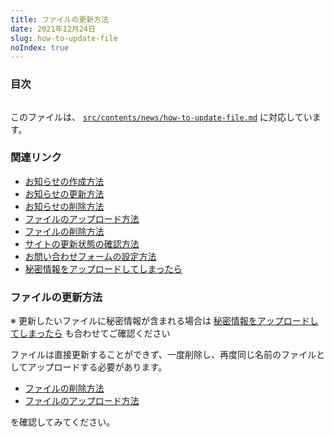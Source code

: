 ```yaml
---
title: ファイルの更新方法
date: 2021年12月24日
slug: how-to-update-file
noIndex: true
---
```


### 目次

```toc

```

このファイルは、 [`src/contents/news/how-to-update-file.md`](https://github.com/sshihci/sshihci.github.io/blob/develop/src/contents/news/how-to-update-file.md) に対応しています。

### 関連リンク

- [お知らせの作成方法](../how-to-create-news)
- [お知らせの更新方法](../how-to-update-news)
- [お知らせの削除方法](../how-to-delete-news)
- [ファイルのアップロード方法](../how-to-upload-file)
- [ファイルの削除方法](../how-to-delete-file)
- [サイトの更新状態の確認方法](../how-to-check-deploy)
- [お問い合わせフォームの設定方法](../how-to-connect-contact-form)
- [秘密情報をアップロードしてしまったら](../how-to-remove-from-git-history)

### ファイルの更新方法

※ 更新したいファイルに秘密情報が含まれる場合は [秘密情報をアップロードしてしまったら](../how-to-remove-from-git-history) も合わせてご確認ください

ファイルは直接更新することができず、一度削除し、再度同じ名前のファイルとしてアップロードする必要があります。

- [ファイルの削除方法](../how-to-delete-file)
- [ファイルのアップロード方法](../how-to-upload-file)

を確認してみてください。
